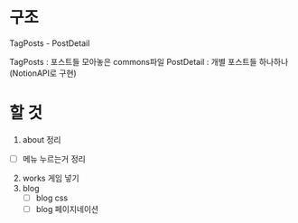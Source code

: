 # 구조

TagPosts - PostDetail

TagPosts : 포스트들 모아놓은 commons파일
PostDetail : 개별 포스트들 하나하나 (NotionAPI로 구현)

# 할 것

1. about 정리

- [ ] 메뉴 누르는거 정리

2. works 게임 넣기
3. blog
   - [ ] blog css
   - [ ] blog 페이지네이션
